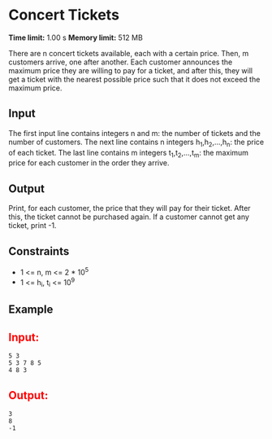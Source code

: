 # Concert Tickets  

**Time limit:** 1.00 s **Memory limit:** 512 MB  

There are n concert tickets available, each with a certain price. Then, m customers arrive, one after another.
Each customer announces the maximum price they are willing to pay for a ticket, and after this, they will get a ticket with the nearest possible price such that it does not exceed the maximum price.

## Input
The first input line contains integers n and m: the number of tickets and the number of customers.
The next line contains n integers h<sub>1</sub>,h<sub>2</sub>,...,h<sub>n</sub>: the price of each ticket.
The last line contains m integers t<sub>1</sub>,t<sub>2</sub>,...,t<sub>m</sub>: the maximum price for each customer in the order they arrive.

## Output
Print, for each customer, the price that they will pay for their ticket. After this, the ticket cannot be purchased again.
If a customer cannot get any ticket, print -1.  

## Constraints

- 1 <= n, m <= 2 * 10<sup>5</sup>
- 1 <= h<sub>i</sub>, t<sub>i</sub> <= 10<sup>9</sup>

## Example
## <span style ="color:red"> Input:<span>
```
5 3
5 3 7 8 5
4 8 3
```
## <span style ="color:red"> Output:<span>
```
3
8
-1
```
